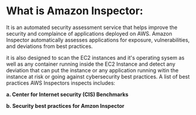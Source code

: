 # What is Amazon Inspector: #


It is an automated security assessment service that helps improve the security and complaince of applications deployed on AWS. Amazon Inspector automatically assesses applications for exposure, vulnerabilities, and deviations from best practices.

it is also designed to scan the EC2 instances and it's operating sysem as well as any container running inside the EC2 Instance and detect any deviation that can put the instance or any application running witin the instance at risk or going against cybersecurity best practices.
A list of best practices AWS Inspectors inspects includes:

**a. Center for Internet security (CIS) Benchmarks**

**b. Security best practices for Amzon Inspector**
